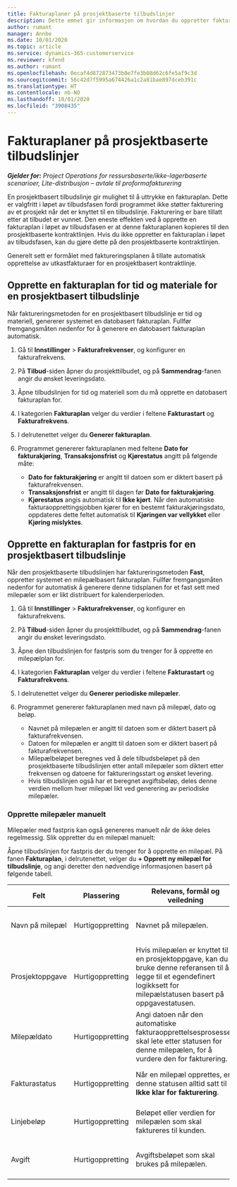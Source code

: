 ```yaml
---
title: Fakturaplaner på prosjektbaserte tilbudslinjer
description: Dette emnet gir informasjon om hvordan du oppretter fakturatidsplaner og milepæler for tilbudslinjer.
author: rumant
manager: Annbe
ms.date: 10/01/2020
ms.topic: article
ms.service: dynamics-365-customerservice
ms.reviewer: kfend
ms.author: rumant
ms.openlocfilehash: 0ecaf4d872873473b0e7fe3b08d62c6fe5af9c3d
ms.sourcegitcommit: 56c42d7f5995a674426a1c2a81bae897dceb391c
ms.translationtype: HT
ms.contentlocale: nb-NO
ms.lasthandoff: 10/01/2020
ms.locfileid: "3908435"
---
```

# <a name="invoice-schedules-on-project-based-quote-lines"></a>Fakturaplaner på prosjektbaserte tilbudslinjer

_**Gjelder for:** Project Operations for ressursbaserte/ikke-lagerbaserte scenarioer, Lite-distribusjon – avtale til proformafakturering_

En prosjektbasert tilbudslinje gir mulighet til å uttrykke en fakturaplan. Dette er valgfritt i løpet av tilbudsfasen fordi programmet ikke støtter fakturering av et prosjekt når det er knyttet til en tilbudslinje. Fakturering er bare tillatt etter at tilbudet er vunnet. Den eneste effekten ved å opprette en fakturaplan i løpet av tilbudsfasen er at denne fakturaplanen kopieres til den prosjektbaserte kontraktlinjen. Hvis du ikke oppretter en fakturaplan i løpet av tilbudsfasen, kan du gjøre dette på den prosjektbaserte kontraktlinjen.

Generelt sett er formålet med faktureringsplanen å tillate automatisk opprettelse av utkastfakturaer for en prosjektbasert kontraktlinje. 

## <a name="create-a-time-and-material-invoice-schedule-for-a-project-based-quote-line"></a>Opprette en fakturaplan for tid og materiale for en prosjektbasert tilbudslinje

Når faktureringsmetoden for en prosjektbasert tilbudslinje er tid og materiell, genererer systemet en datobasert fakturaplan. Fullfør fremgangsmåten nedenfor for å generere en datobasert fakturaplan automatisk.

1. Gå til **Innstillinger** > **Fakturafrekvenser**, og konfigurer en fakturafrekvens.
2. På **Tilbud**-siden åpner du prosjekttilbudet, og på **Sammendrag**-fanen angir du ønsket leveringsdato.
3. Åpne tilbudslinjen for tid og materiell som du må opprette en datobasert fakturaplan for. 
4. I kategorien **Fakturaplan** velger du verdier i feltene **Fakturastart** og **Fakturafrekvens**. 
5. I delrutenettet velger du **Generer fakturaplan**.
6. Programmet genererer fakturaplanen med feltene **Dato for fakturakjøring**, **Transaksjonsfrist** og **Kjørestatus** angitt på følgende måte:

    - **Dato for fakturakjøring** er angitt til datoen som er diktert basert på fakturafrekvensen.
    - **Transaksjonsfrist** er angitt til dagen før **Dato for fakturakjøring**.
    - **Kjørestatus** angis automatisk til **Ikke kjørt**. Når den automatiske fakturaopprettingsjobben kjører for en bestemt fakturakjøringsdato, oppdateres dette feltet automatisk til **Kjøringen var vellykket** eller **Kjøring mislyktes**.

## <a name="create-a-fixed-price-invoice-schedule-for-a-project-based-quote-line"></a>Opprette en fakturaplan for fastpris for en prosjektbasert tilbudslinje

Når den prosjektbaserte tilbudslinjen har faktureringsmetoden **Fast**, oppretter systemet en milepælbasert fakturaplan. Fullfør fremgangsmåten nedenfor for automatisk å generere denne tidsplanen for et fast sett med milepæler som er likt distribuert for kalenderperioden.

1. Gå til **Innstillinger** > **Fakturafrekvenser**, og konfigurer en fakturafrekvens.
2. På **Tilbud**-siden åpner du prosjekttilbudet, og på **Sammendrag**-fanen angir du ønsket leveringsdato.
3. Åpne den tilbudslinjen for fastpris som du trenger for å opprette en milepælplan for. 
4. I kategorien **Fakturaplan** velger du verdier i feltene **Fakturastart** og **Fakturafrekvens**. 
5. I delrutenettet velger du **Generer periodiske milepæler**.
6. Programmet genererer fakturaplanen med navn på milepæl, dato og beløp.

    - Navnet på milepælen er angitt til datoen som er diktert basert på fakturafrekvensen.
    - Datoen for milepælen er angitt til datoen som er diktert basert på fakturafrekvensen.
    - Milepælbeløpet beregnes ved å dele tilbudsbeløpet på den prosjektbaserte tilbudslinjen etter antall milepæler som diktert etter frekvensen og datoene for faktureringsstart og ønsket levering.
    - Hvis tilbudslinjen også har et beregnet avgiftsbeløp, deles denne verdien mellom hver milepæl likt ved generering av periodiske milepæler.

### <a name="manually-create-milestones"></a>Opprette milepæler manuelt

Milepæler med fastpris kan også genereres manuelt når de ikke deles regelmessig. Slik oppretter du en milepæl manuelt:

Åpne tilbudslinjen for fastpris der du trenger for å opprette en milepæl. På fanen **Fakturaplan**, i delrutenettet, velger du **+ Opprett ny milepæl for tilbudslinje**, og angi deretter den nødvendige informasjonen basert på følgende tabell.

| **Felt** | **Plassering** | **Relevans, formål og veiledning** | **Nedstrøms påvirkning** |
| --- | --- | --- | --- |
| Navn på milepæl | Hurtigoppretting | Navnet på milepælen. | Dette overføres til milepælen for prosjektkontraktlinjen og til fakturaen |
| Prosjektoppgave | Hurtigoppretting | Hvis milepælen er knyttet til en prosjektoppgave, kan du bruke denne referansen til å legge til et egendefinert logikksett for milepælstatusen basert på oppgavestatusen. | Programmet har ingen nedstrøms innvirkning på denne referansen til en oppgave. |
| Milepældato | Hurtigoppretting | Angi datoen når den automatiske fakturaopprettelsesprosessen skal lete etter statusen for denne milepælen, for å vurdere den for fakturering. | Dette overføres til milepælen for prosjektkontraktlinjen og til fakturaen. |
| Fakturastatus | Hurtigoppretting | Når en milepæl opprettes, er denne statusen alltid satt til **Ikke klar for fakturering**. | Dette overføres til milepælen for prosjektkontraktlinjen og til fakturaen. |
| Linjebeløp | Hurtigoppretting | Beløpet eller verdien for milepælen som skal faktureres til kunden. | Dette overføres til milepælen for prosjektkontraktlinjen og til fakturaen. |
| Avgift | Hurtigoppretting | Avgiftsbeløpet som skal brukes på milepælen. | Dette overføres til milepælen for prosjektkontraktlinjen og til fakturaen. |